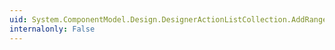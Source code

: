 ```yaml
---
uid: System.ComponentModel.Design.DesignerActionListCollection.AddRange(System.ComponentModel.Design.DesignerActionListCollection)
internalonly: False
---
```

